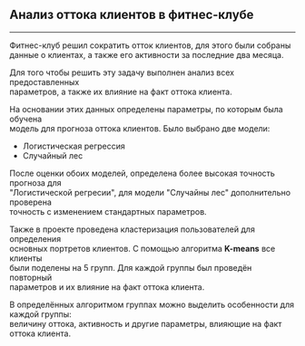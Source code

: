 ## Анализ оттока клиентов в фитнес-клубе 

 ***
Фитнес-клуб решил сократить отток клиентов, для этого были собраны  
данные о клиентах, а также его активности за последние два месяца.

Для того чтобы решить эту задачу выполнен анализ всех предоставленных  
параметров, а также их влияние на факт оттока клиента.

На основании этих данных определены параметры, по которым была обучена  
модель для прогноза оттока клиентов. Было выбрано две модели:  
 - Логистическая регрессия
 - Случайный лес

После оценки обоих моделей, определена более высокая точность прогноза для  
"Логистической регресии", для модели "Случайны лес" дополнительно проверена  
точность с изменением стандартных параметров.

Также в проекте проведена кластеризация пользователей для определения  
основных портретов клиентов. С помощью алгоритма **K-means** все клиенты  
были поделены на 5 групп. Для каждой группы был проведён повторный  
параметров и их влияние на факт оттока клиента.

В определённых алгоритмом группах можно выделить особенности для каждой группы:  
величину оттока, активность и другие параметры, влияющие на факт оттока клиента.
